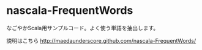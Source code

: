 nascala-FrequentWords
=====================

なごやかScala用サンプルコード。よく使う単語を抽出します。

説明はこちら http://maedaunderscore.github.com/nascala-FrequentWords/